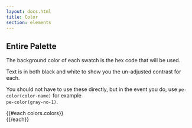 ```yaml
---
layout: docs.html
title: Color
section: elements
---
```

## Entire Palette

The background color of each swatch is the hex code that will be used.

Text is in both black and white to show you the un-adjusted contrast for each.

You should not have to use these directly, but in the event you do, use `pe-color(color-name)` for example<br/>`pe-color(gray-no-1)`.

<div class="d-swatches">
  {{#each colors.colors}}
    <div class="d-swatch d-swatch--{{this}}"></div>
  {{/each}}
</div>
